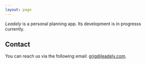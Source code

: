 ```yaml
---
layout: page
---
```


_Leadely_ is a personal planning app. Its development is in progresss currently.

## Contact

You can reach us via the following email: [grig@leadely.com](mailto:grig.koksharov@gmail.com).
